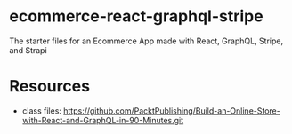 # ecommerce-react-graphql-stripe
The starter files for an Ecommerce App made with React, GraphQL, Stripe, and Strapi

# Resources
- class files: https://github.com/PacktPublishing/Build-an-Online-Store-with-React-and-GraphQL-in-90-Minutes.git
